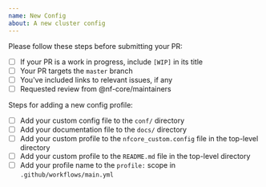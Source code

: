 ```yaml
---
name: New Config
about: A new cluster config
---
```


Please follow these steps before submitting your PR:

- [ ] If your PR is a work in progress, include `[WIP]` in its title
- [ ] Your PR targets the `master` branch
- [ ] You've included links to relevant issues, if any
- [ ] Requested review from @nf-core/maintainers

Steps for adding a new config profile:

- [ ] Add your custom config file to the `conf/` directory
- [ ] Add your documentation file to the `docs/` directory
- [ ] Add your custom profile to the `nfcore_custom.config` file in the top-level directory
- [ ] Add your custom profile to the `README.md` file in the top-level directory
- [ ] Add your profile name to the `profile:` scope in `.github/workflows/main.yml`

<!--
If you require/still waiting for a review, please feel free to request from @nf-core/maintainers

Please see uploading to`nf-core/configs` for more details:
https://github.com/nf-core/configs#uploading-to-nf-coreconfigs

Thank you for contributing to nf-core!
-->
